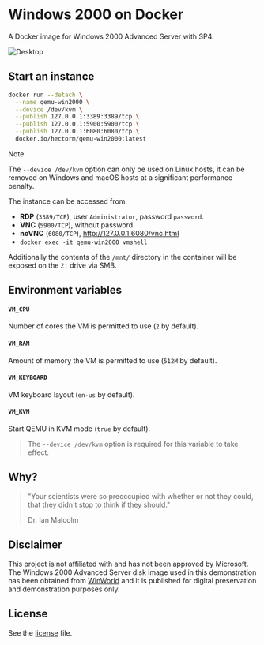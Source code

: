 # Windows 2000 on Docker

A Docker image for Windows 2000 Advanced Server with SP4.

![Desktop](data/img/desktop.png)

## Start an instance
```sh
docker run --detach \
  --name qemu-win2000 \
  --device /dev/kvm \
  --publish 127.0.0.1:3389:3389/tcp \
  --publish 127.0.0.1:5900:5900/tcp \
  --publish 127.0.0.1:6080:6080/tcp \
  docker.io/hectorm/qemu-win2000:latest
```

> [!NOTE]
> The `--device /dev/kvm` option can only be used on Linux hosts, it can be removed on Windows and macOS hosts at a significant performance penalty.

The instance can be accessed from:
 * **RDP** (`3389/TCP`), user `Administrator`, password `password`.
 * **VNC** (`5900/TCP`), without password.
 * **noVNC** (`6080/TCP`), http://127.0.0.1:6080/vnc.html
 * `docker exec -it qemu-win2000 vmshell`

Additionally the contents of the `/mnt/` directory in the container will be exposed on the `Z:` drive via SMB.

## Environment variables
#### `VM_CPU`
Number of cores the VM is permitted to use (`2` by default).

#### `VM_RAM`
Amount of memory the VM is permitted to use (`512M` by default).

#### `VM_KEYBOARD`
VM keyboard layout (`en-us` by default).

#### `VM_KVM`
Start QEMU in KVM mode (`true` by default).
> The `--device /dev/kvm` option is required for this variable to take effect.

## Why?
> "Your scientists were so preoccupied with whether or not they could, that they didn't stop to think if they should."
>
> Dr. Ian Malcolm

## Disclaimer
This project is not affiliated with and has not been approved by Microsoft.
The Windows 2000 Advanced Server disk image used in this demonstration has been obtained from [WinWorld](https://winworldpc.com/product/windows-nt-2000/final)
and it is published for digital preservation and demonstration purposes only.

## License
See the [license](LICENSE.md) file.
